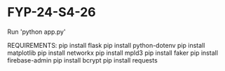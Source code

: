# FYP-24-S4-26
Run 'python app.py' 

REQUIREMENTS:
pip install flask
pip install python-dotenv
pip install matplotlib
pip install networkx
pip install mpld3
pip install faker
pip install firebase-admin
pip install bcrypt
pip install requests
